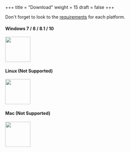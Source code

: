 +++
title = "Download"
weight = 15
draft = false
+++

Don't forget to look to the [requirements](https://quantumprayertimes.github.io/documentation/getting-started/requirements/) for each platform.

#### Windows 7 / 8 / 8.1 / 10
<a href="https://quantumprayertimes.github.io/documentation/"><img src="https://cloud.githubusercontent.com/assets/9877335/25770355/345b7764-31e8-11e7-8c9e-11ce23212397.png" style="width: 80px;"/></a>

#### Linux **(Not Supported)**
<img src="https://cloud.githubusercontent.com/assets/9877335/25770401/3465225e-31e9-11e7-9862-8e2db27c5914.png" style="width: 80px;"/>

#### Mac **(Not Supported)**
<img src="https://cloud.githubusercontent.com/assets/9877335/25770400/34635b54-31e9-11e7-955a-afbdfff3b8a4.png" style="width: 80px;"/>